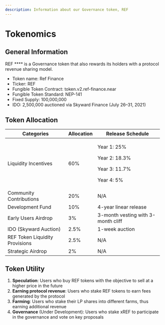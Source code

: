 ```yaml
---
description: Information about our Governance token, REF
---
```


# Tokenomics

## **General Information**

REF **** is a Governance token that also rewards its holders with a protocol revenue sharing model.

* Token name: Ref Finance
* Ticker: REF
* Fungible Token Contract: token.v2.ref-finance.near
* Fungible Token Standard: NEP-141
* Fixed Supply: 100,000,000
* IDO: 2,500,000 auctioned via Skyward Finance (July 26–31, 2021)

## **Token Allocation**

| Categories                     | Allocation | Release Schedule                                                            |
| ------------------------------ | ---------- | --------------------------------------------------------------------------- |
| Liquidity Incentives           | 60%        | <p>Year 1: 25%</p><p>Year 2: 18.3%</p><p>Year 3: 11.7%</p><p>Year 4: 5%</p> |
| Community Contributions        | 20%        | N/A                                                                         |
| Development Fund               | 10%        | 4-year linear release                                                       |
| Early Users Airdrop            | 3%         | 3-month vesting with 3-month cliff                                          |
| IDO (Skyward Auction)          | 2.5%       | 1-week auction                                                              |
| REF Token Liquidity Provisions | 2.5%       | N/A                                                                         |
| Strategic Airdrop              | 2%         | N/A                                                                         |

## **Token Utility**

1. **Speculation**: Users who buy REF tokens with the objective to sell at a higher price in the future
2. **Earning protocol revenue**: Users who stake REF tokens to earn fees generated by the protocol
3. **Farming**: Users who stake their LP shares into different farms, thus earning additional revenue
4. **Governance** (Under Development): Users who stake xREF to participate in the governance and vote on key proposals
